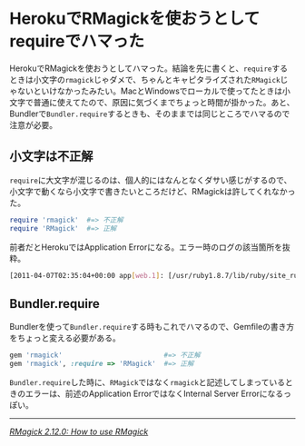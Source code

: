 # <span>HerokuでRMagickを使おうとして</span><span>requireでハマった</span>

HerokuでRMagickを使おうとしてハマった。結論を先に書くと、`require`するときは小文字の`rmagick`じゃダメで、ちゃんとキャピタライズされた`RMagick`じゃないといけなかったみたい。MacとWindowsでローカルで使ってたときは小文字で普通に使えてたので、原因に気づくまでちょっと時間が掛かった。あと、Bundlerで`Bundler.require`するときも、そのままでは同じところでハマるので注意が必要。

<!-- READMORE -->

## 小文字は不正解

`require`に大文字が混じるのは、個人的にはなんとなくダサい感じがするので、小文字で動くなら小文字で書きたいところだけど、RMagickは許してくれなかった。

~~~ ruby
require 'rmagick'  #=> 不正解
require 'RMagick'  #=> 正解
~~~

前者だとHerokuではApplication Errorになる。エラー時のログの該当箇所を抜粋。

~~~ sh
[2011-04-07T02:35:04+00:00 app[web.1]: [/usr/ruby1.8.7/lib/ruby/site_ruby/1.8/rubygems/custom_require.rb:31:in `gem_original_require': no such file to load -- rmagick (LoadError)
~~~


## Bundler.require

Bundlerを使って`Bundler.require`する時もこれでハマるので、Gemfileの書き方をちょっと変える必要がある。

~~~ ruby
gem 'rmagick'                         #=> 不正解
gem 'rmagick', :require => 'RMagick'  #=> 正解
~~~

`Bundler.require`した時に、`RMagick`ではなく`rmagick`と記述してしまっているときのエラーは、前述のApplication ErrorではなくInternal Server Errorになるっぽい。

---

<cite>[RMagick 2.12.0: How to use RMagick](http://studio.imagemagick.org/RMagick/doc/usage.html)</cite>
